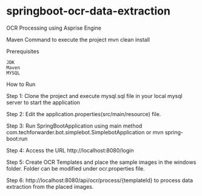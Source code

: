 # springboot-ocr-data-extraction
OCR Processing using Asprise Engine

Maven Command to execute the project
mvn clean install

Prerequisites

    JDK
    Maven
    MYSQL

How to Run

Step 1: Clone the project and execute mysql.sql file in your local mysql server to start the application

Step 2: Edit the application.properties(src/main/resource) file.

Step 3: Run SpringBootApplication using main method com.techforwarder.bot.simplebot.SimplebotApplication or mvn spring-boot:run

Step 4: Access the URL http://localhost:8080/login

Step 5: Create OCR Templates and place the sample images in the windows folder. Folder can be modified under ocr.properties file.

Step 6: http://localhost:8080/api/ocr/process/{templateId} to process data extraction from the placed images.
